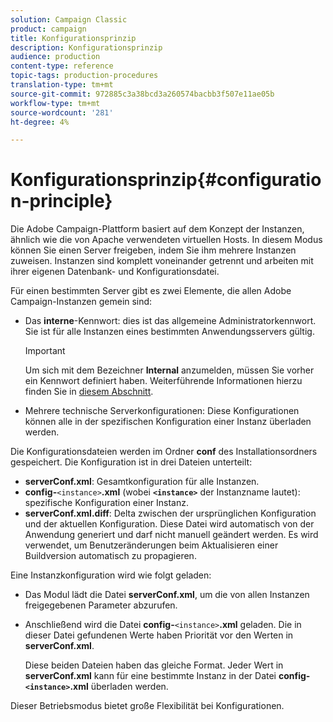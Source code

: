```yaml
---
solution: Campaign Classic
product: campaign
title: Konfigurationsprinzip
description: Konfigurationsprinzip
audience: production
content-type: reference
topic-tags: production-procedures
translation-type: tm+mt
source-git-commit: 972885c3a38bcd3a260574bacbb3f507e11ae05b
workflow-type: tm+mt
source-wordcount: '281'
ht-degree: 4%

---
```



# Konfigurationsprinzip{#configuration-principle}

Die Adobe Campaign-Plattform basiert auf dem Konzept der Instanzen, ähnlich wie die von Apache verwendeten virtuellen Hosts. In diesem Modus können Sie einen Server freigeben, indem Sie ihm mehrere Instanzen zuweisen. Instanzen sind komplett voneinander getrennt und arbeiten mit ihrer eigenen Datenbank- und Konfigurationsdatei.

Für einen bestimmten Server gibt es zwei Elemente, die allen Adobe Campaign-Instanzen gemein sind:

* Das **interne**-Kennwort: dies ist das allgemeine Administratorkennwort. Sie ist für alle Instanzen eines bestimmten Anwendungsservers gültig.

   >[!IMPORTANT]
   >
   >Um sich mit dem Bezeichner **Internal** anzumelden, müssen Sie vorher ein Kennwort definiert haben. Weiterführende Informationen hierzu finden Sie in [diesem Abschnitt](../../installation/using/campaign-server-configuration.md#internal-identifier).

* Mehrere technische Serverkonfigurationen: Diese Konfigurationen können alle in der spezifischen Konfiguration einer Instanz überladen werden.

Die Konfigurationsdateien werden im Ordner **conf** des Installationsordners gespeichert. Die Konfiguration ist in drei Dateien unterteilt:

* **serverConf.xml**: Gesamtkonfiguration für alle Instanzen.
* **config-**`<instance>`**.xml** (wobei  **`<instance>`** der Instanzname lautet): spezifische Konfiguration einer Instanz.
* **serverConf.xml.diff**: Delta zwischen der ursprünglichen Konfiguration und der aktuellen Konfiguration. Diese Datei wird automatisch von der Anwendung generiert und darf nicht manuell geändert werden. Es wird verwendet, um Benutzeränderungen beim Aktualisieren einer Buildversion automatisch zu propagieren.

Eine Instanzkonfiguration wird wie folgt geladen:

* Das Modul lädt die Datei **serverConf.xml**, um die von allen Instanzen freigegebenen Parameter abzurufen.
* Anschließend wird die Datei **config-**`<instance>`**.xml** geladen. Die in dieser Datei gefundenen Werte haben Priorität vor den Werten in **serverConf.xml**.

   Diese beiden Dateien haben das gleiche Format. Jeder Wert in **serverConf.xml** kann für eine bestimmte Instanz in der Datei **config-`<instance>`.xml** überladen werden.

Dieser Betriebsmodus bietet große Flexibilität bei Konfigurationen.
